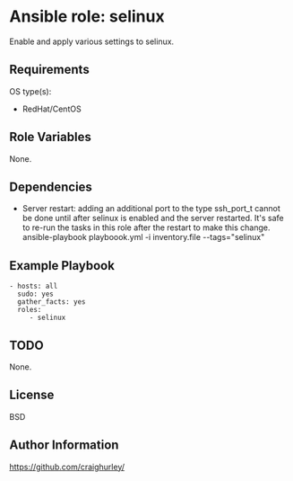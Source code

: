 Ansible role: selinux
======================

Enable and apply various settings to selinux.

Requirements
------------

OS type(s):
- RedHat/CentOS

Role Variables
--------------

None.

Dependencies
------------

- Server restart: adding an additional port to the type ssh_port_t cannot be done until after selinux is enabled and the server restarted.  It's safe to re-run the tasks in this role after the restart to make this change.
    ansible-playbook playboook.yml -i inventory.file --tags="selinux"

Example Playbook
----------------

    - hosts: all
      sudo: yes
      gather_facts: yes
      roles:
         - selinux

TODO
----

None.

License
-------

BSD

Author Information
------------------

https://github.com/craighurley/
